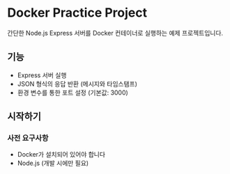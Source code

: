 # Docker Practice Project

간단한 Node.js Express 서버를 Docker 컨테이너로 실행하는 예제 프로젝트입니다.

## 기능
- Express 서버 실행
- JSON 형식의 응답 반환 (메시지와 타임스탬프)
- 환경 변수를 통한 포트 설정 (기본값: 3000)

## 시작하기

### 사전 요구사항
- Docker가 설치되어 있어야 합니다
- Node.js (개발 시에만 필요)